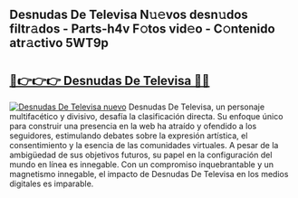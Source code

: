 ## Desnudas De Televisa N𝚞𝚎vos desn𝚞dos filtr𝚊dos - Parts-h4v F𝚘tos vid𝚎o - C𝚘ntenido atr𝚊ctivo 5WT9p

# <h2><a href="http://mb4wvg.tromn.icu/?c=Desnudas+De+Televisa">🔗👉👉👉 Desnudas De Televisa 🔗🔗</a></h2>

[![Desnudas De Televisa nuevo](https://i.imgur.com/pEAQMta.gif)](http://mb4wvg.tromn.icu/?c=Desnudas+De+Televisa)
Desnudas De Televisa, un personaje multifacético y divisivo, desafía la clasificación directa. Su enfoque único para construir una presencia en la web ha atraído y ofendido a los seguidores, estimulando debates sobre la expresión artística, el consentimiento y la esencia de las comunidades virtuales. A pesar de la ambigüedad de sus objetivos futuros, su papel en la configuración del mundo en línea es innegable. Con un compromiso inquebrantable y un magnetismo innegable, el impacto de Desnudas De Televisa en los medios digitales es imparable.
